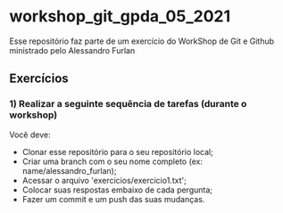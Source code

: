 # workshop_git_gpda_05_2021
Esse repositório faz parte de um exercício do WorkShop de Git e Github ministrado pelo Alessandro Furlan

## Exercícios
### 1) Realizar a seguinte sequência de tarefas (durante o workshop)
Você deve: 
- Clonar esse repositório para o seu repositório local; 
- Criar uma branch com o seu nome completo (ex: name/alessandro_furlan);
- Acessar o arquivo 'exercicios/exercicio1.txt';
- Colocar suas respostas embaixo de cada pergunta;
- Fazer um commit e um push das suas mudanças.
